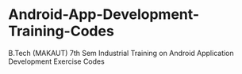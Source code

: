 # Android-App-Development-Training-Codes
B.Tech (MAKAUT) 7th Sem Industrial Training on Android Application Development Exercise Codes
